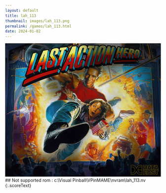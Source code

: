 ```yaml
---
layout: default
title: lah_113
thumbnail: images/lah_113.png
permalink: /games/lah_113.html
date: 2024-01-02
---
```


<img src="../images/lah_113.png" class="gameThumbnail img-fluid mx-auto align-middle">
## Not supported rom : c:\Visual Pinball\VPinMAME\nvram\lah_113.nv
{:.scoreText}

